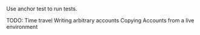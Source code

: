 Use anchor test to run tests.

TODO:
Time travel
Writing arbitrary accounts
Copying Accounts from a live environment